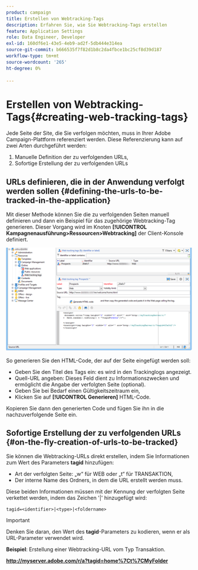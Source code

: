 ```yaml
---
product: campaign
title: Erstellen von Webtracking-Tags
description: Erfahren Sie, wie Sie Webtracking-Tags erstellen
feature: Application Settings
role: Data Engineer, Developer
exl-id: 160df6e1-43e5-4eb9-ad2f-5db444e314ea
source-git-commit: b666535f7f82d1b8c2da4fbce1bc25cf8d39d187
workflow-type: tm+mt
source-wordcount: '265'
ht-degree: 0%

---
```


# Erstellen von Webtracking-Tags{#creating-web-tracking-tags}

Jede Seite der Site, die Sie verfolgen möchten, muss in Ihrer Adobe Campaign-Plattform referenziert werden. Diese Referenzierung kann auf zwei Arten durchgeführt werden:

1. Manuelle Definition der zu verfolgenden URLs,
1. Sofortige Erstellung der zu verfolgenden URLs

## URLs definieren, die in der Anwendung verfolgt werden sollen {#defining-the-urls-to-be-tracked-in-the-application}

Mit dieser Methode können Sie die zu verfolgenden Seiten manuell definieren und dann ein Beispiel für das zugehörige Webtracking-Tag generieren. Dieser Vorgang wird im Knoten **[!UICONTROL Kampagnenausführung>Ressourcen>Webtracking]** der Client-Konsole definiert.

![](assets/d_ncs_integration_webtracking_screen.png)

So generieren Sie den HTML-Code, der auf der Seite eingefügt werden soll:

* Geben Sie den Titel des Tags ein: es wird in den Trackinglogs angezeigt.
* Quell-URL angeben: Dieses Feld dient zu Informationszwecken und ermöglicht die Angabe der verfolgten Seite (optional).
* Geben Sie bei Bedarf einen Gültigkeitszeitraum ein,
* Klicken Sie auf **[!UICONTROL Generieren]** HTML-Code.

Kopieren Sie dann den generierten Code und fügen Sie ihn in die nachzuverfolgende Seite ein.

## Sofortige Erstellung der zu verfolgenden URLs {#on-the-fly-creation-of-urls-to-be-tracked}

Sie können die Webtracking-URLs direkt erstellen, indem Sie Informationen zum Wert des Parameters **tagid** hinzufügen:

* Art der verfolgten Seite: „w“ für WEB oder „t“ für TRANSAKTION,
* Der interne Name des Ordners, in dem die URL erstellt werden muss.

Diese beiden Informationen müssen mit der Kennung der verfolgten Seite verkettet werden, indem das Zeichen &#39;|&#39; hinzugefügt wird:

```
tagid=<identifier>|<type>|<foldername>
```

>[!IMPORTANT]
>
>Denken Sie daran, den Wert des **tagid**-Parameters zu kodieren, wenn er als URL-Parameter verwendet wird.

**Beispiel**: Erstellung einer Webtracking-URL vom Typ Transaktion.

**http://myserver.adobe.com/r/a?tagid=home%7Ct%7CMyFolder**

